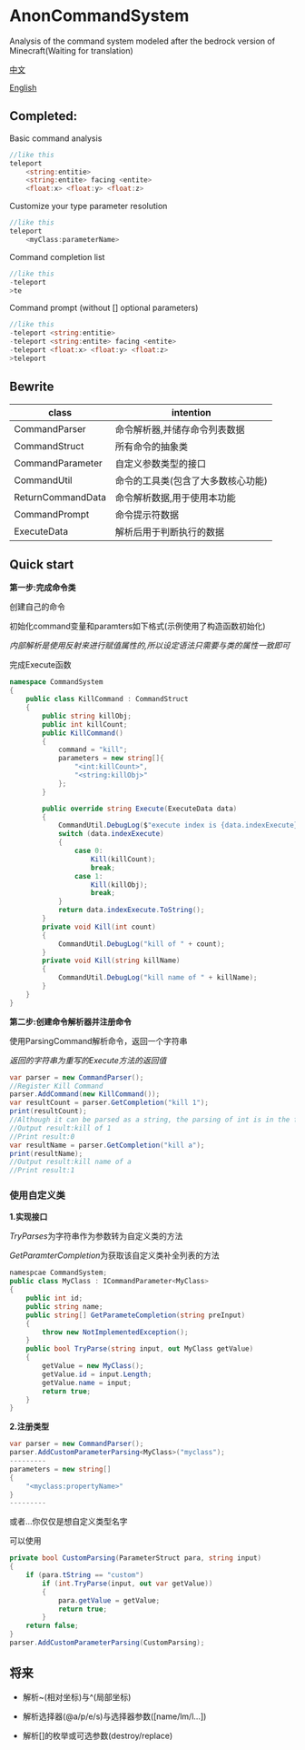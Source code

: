 # AnonCommandSystem

Analysis of the command system modeled after the bedrock version of Minecraft(Waiting for translation)

[中文](https://github.com/Anon-K/AnonCommandSystem/README.zh.md)

[English](https://github.com/Anon-K/AnonCommandSystem/README.md)

## Completed:

Basic command analysis

```c#
//like this
teleport
    <string:entitie>
    <string:entite> facing <entite>
    <float:x> <float:y> <float:z>
```

Customize your type parameter resolution

```C#
//like this
teleport
    <myClass:parameterName>
```

Command completion list

```c#
//like this
-teleport
>te
```

Command prompt (without [] optional parameters)

```c#
//like this
-teleport <string:entitie>
-teleport <string:entite> facing <entite>
-teleport <float:x> <float:y> <float:z>
>teleport 
```

## Bewrite

| class             | intention                          |
| ----------------- | ---------------------------------- |
| CommandParser     | 命令解析器,并储存命令列表数据      |
| CommandStruct     | 所有命令的抽象类                   |
| CommandParameter  | 自定义参数类型的接口               |
| CommandUtil       | 命令的工具类(包含了大多数核心功能) |
| ReturnCommandData | 命令解析数据,用于使用本功能        |
| CommandPrompt     | 命令提示符数据                     |
| ExecuteData       | 解析后用于判断执行的数据           |

## Quick start

**第一步:完成命令类**

创建自己的命令

初始化command变量和paramters如下格式(示例使用了构造函数初始化)

*内部解析是使用反射来进行赋值属性的,所以设定语法只需要与类的属性一致即可*

完成Execute函数

```C#	
namespace CommandSystem
{
    public class KillCommand : CommandStruct
    {
        public string killObj;
        public int killCount;
        public KillCommand()
        {
            command = "kill";
            parameters = new string[]{
                "<int:killCount>",
                "<string:killObj>"
            };
        }

        public override string Execute(ExecuteData data)
        {
            CommandUtil.DebugLog($"execute index is {data.indexExecute},Results of the {data.resultStr}");
            switch (data.indexExecute)
            {
                case 0:
                    Kill(killCount);
                    break;
                case 1:
                    Kill(killObj);
                    break;
            }
            return data.indexExecute.ToString();
        }
        private void Kill(int count)
        {
            CommandUtil.DebugLog("kill of " + count);
        }
        private void Kill(string killName)
        {
            CommandUtil.DebugLog("kill name of " + killName);
        }
    }
}
```

**第二步:创建命令解析器并注册命令**

使用ParsingCommand解析命令，返回一个字符串

*返回的字符串为重写的Execute方法的返回值*

```C#
var parser = new CommandParser();
//Register Kill Command
parser.AddCommand(new KillCommand());
var resultCount = parser.GetCompletion("kill 1");
print(resultCount);
//Although it can be parsed as a string, the parsing of int is in the front, so the priority is higher than the latter
//Output result:kill of 1
//Print result:0
var resultName = parser.GetCompletion("kill a");
print(resultName);
//Output result:kill name of a
//Print result:1
```

### 使用自定义类

**1.实现接口**

*TryParses*为字符串作为参数转为自定义类的方法

*GetParamterCompletion*为获取该自定义类补全列表的方法

```C#
namespcae CommandSystem;
public class MyClass : ICommandParameter<MyClass>
{
    public int id;
    public string name;
    public string[] GetParameteCompletion(string preInput)
    {
        throw new NotImplementedException();
    }
    public bool TryParse(string input, out MyClass getValue)
    {
        getValue = new MyClass();
        getValue.id = input.Length;
        getValue.name = input;
        return true;
    }
}
```

**2.注册类型**

```C#	
var parser = new CommandParser();
parser.AddCustomParameterParsing<MyClass>("myclass");
---------
parameters = new string[]
{
    "<myclass:propertyName>"
}
---------
```

或者...你仅仅是想自定义类型名字

可以使用

```C#
private bool CustomParsing(ParameterStruct para, string input)
{
    if (para.tString == "custom")
        if (int.TryParse(input, out var getValue))
        {
            para.getValue = getValue;
            return true;
        }
    return false;
}
parser.AddCustomParameterParsing(CustomParsing);
```



## 将来

+ 解析~(相对坐标)与^(局部坐标)
+ 解析选择器(@a/p/e/s)与选择器参数([name/lm/l...])

+ 解析[]的枚举或可选参数(destroy/replace)
